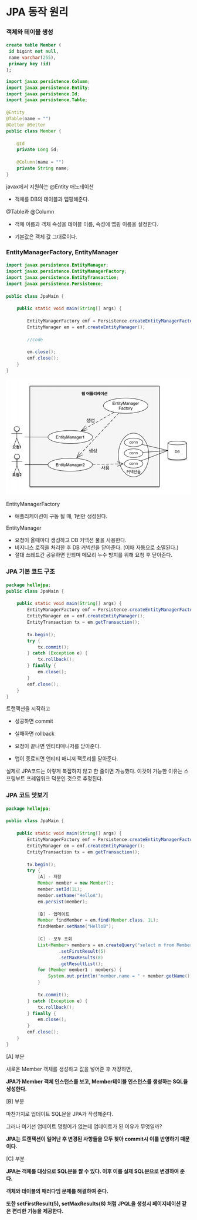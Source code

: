# JPA 동작 원리

### 객체와 테이블 생성

```sql
create table Member ( 
 id bigint not null, 
 name varchar(255), 
 primary key (id) 
);
```

```java
import javax.persistence.Column;
import javax.persistence.Entity;
import javax.persistence.Id;
import javax.persistence.Table;

@Entity
@Table(name = "")
@Getter @Setter
public class Member {

    @Id
    private Long id;

    @Column(name = "")
    private String name;
}

```

javax에서 지원하는 @Entity 애노테이션

- 객체를 DB의 테이블과 맵핑해준다.



@Table과 @Column

- 객체 이름과 객체 속성을 테이블 이름, 속성에 맵핑 이름을 설정한다.

- 기본값은 객체 값 그대로이다.



### EntityManagerFactory, EntityManager

```java
import javax.persistence.EntityManager;
import javax.persistence.EntityManagerFactory;
import javax.persistence.EntityTransaction;
import javax.persistence.Persistence;

public class JpaMain {

    public static void main(String[] args) {
        
        EntityManagerFactory emf = Persistence.createEntityManagerFactory("hello");
        EntityManager em = emf.createEntityManager();
		
        //code
        
        em.close();
        emf.close();
    }
}
```

![image-20231002220845880](img/image-20231002220845880.png)

EntityManagerFactory

- 애플리케이션이 구동 될 때, 1번만 생성된다.

EntityManager

- 요청이 올때마다 생성하고 DB 커넥션 풀을 사용한다.
- 비지니스 로직을 처리한 후 DB 커넥션을 닫아준다. (이때 자동으로 소멸된다.)
- 절대 쓰레드간 공유하면 안되며 메모리 누수 방지를 위해 요청 후 닫아준다.





### JPA 기본 코드 구조

```java
package hellojpa;
public class JpaMain {

    public static void main(String[] args) {
        EntityManagerFactory emf = Persistence.createEntityManagerFactory("hello");
        EntityManager em = emf.createEntityManager();
        EntityTransaction tx = em.getTransaction();

        tx.begin();
        try {
            tx.commit();
        } catch (Exception e) {
            tx.rollback();
        } finally {
            em.close();
        }
        emf.close();
    }
}
```

트랜잭션을 시작하고

- 성공하면 commit
- 실패하면 rollback
- 요청이 끝나면 엔티티매니저를 닫아준다.

- 앱이 종료되면 앤티티 매니저 팩토리를 닫아준다.



실제로 JPA코드는 이렇게 복잡하지 않고 한 줄이면 가능했다. 이것이 가능한 이유는 스프링부트 프레임워크 덕분인 것으로 추정된다.



### JPA 코드 맛보기

```java
package hellojpa;

public class JpaMain {

    public static void main(String[] args) {
        EntityManagerFactory emf = Persistence.createEntityManagerFactory("hello");
        EntityManager em = emf.createEntityManager();
        EntityTransaction tx = em.getTransaction();

        tx.begin();
        try {
            [A] - 저장
            Member member = new Member();
            member.setId(1L);
            member.setName("HelloA");
            em.persist(member);
			
            [B] - 업데이트
            Member findMember = em.find(Member.class, 1L);
            findMember.setName("HelloB");
            
            [C] - 모두 조회
            List<Member> members = em.createQuery("select m from Member as M", Member.class)
                    .setFirstResult(5)
                    .setMaxResults(8)
                    .getResultList();
            for (Member member1 : members) {
                System.out.println("member.name = " + member.getName());
            }

            tx.commit();
        } catch (Exception e) {
            tx.rollback();
        } finally {
            em.close();
        }
        emf.close();
    }
}

```

[A] 부분

새로운 Member 객체를 생성하고 값을 넣어준 후 저장하면,

**JPA가 Member 객체 인스턴스를 보고, Member테이블 인스턴스를 생성하는 SQL을 생성한다.**



[B] 부분

마찬가지로 업데이트 SQL문을 JPA가 작성해준다.

그러나 여기선 업데이트 명령어가 없는데 업데이트가 된 이유가 무엇일까?

**JPA는 트랜잭션이 일어난 후 변경된 사항들을 모두 찾아 commit시 이를 반영하기 때문이다.**



[C] 부분

**JPA는 객체를 대상으로 SQL문을 짤 수 있다. 이후 이를 실제 SQL문으로 변경하여 준다.**

**객체와 테이블의 패러다임 문제를 해결하여 준다.**

**또한 setFirstResult(5), setMaxResults(8) 처럼 JPQL을 생성시 페이지네이션 같은 편리한 기능을 제공한다.**



